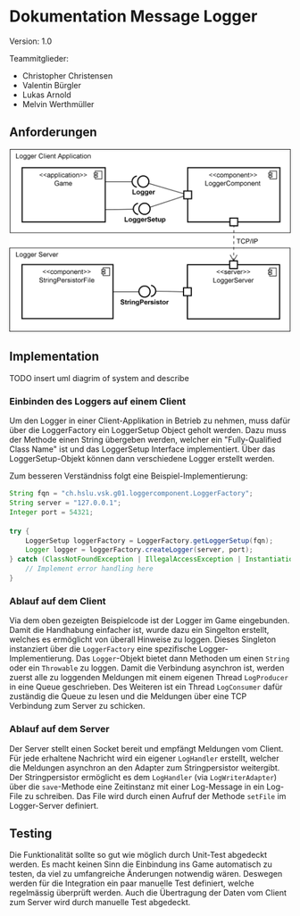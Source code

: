 # Dokumentation Message Logger

Version: 1.0

Teammitglieder:

* Christopher Christensen
* Valentin Bürgler
* Lukas Arnold
* Melvin Werthmüller

## Anforderungen
![](base-system-overview.png)

## Implementation
TODO insert uml diagrim of system and describe

### Einbinden des Loggers auf einem Client
Um den Logger in einer Client-Applikation in Betrieb zu nehmen, muss dafür über die LoggerFactory ein LoggerSetup Object geholt werden. Dazu muss der Methode einen String übergeben werden, welcher ein "Fully-Qualified Class Name" ist und das LoggerSetup Interface implementiert. Über das LoggerSetup-Objekt können dann verschiedene Logger erstellt werden. 

Zum besseren Verständniss folgt eine Beispiel-Implementierung:

```java
String fqn = "ch.hslu.vsk.g01.loggercomponent.LoggerFactory";
String server = "127.0.0.1";
Integer port = 54321;

try {
	LoggerSetup loggerFactory = LoggerFactory.getLoggerSetup(fqn);
	Logger logger = loggerFactory.createLogger(server, port);
} catch (ClassNotFoundException | IllegalAccessException | InstantiationException e) {
	// Implement error handling here
}
```

### Ablauf auf dem Client
Via dem oben gezeigten Beispielcode ist der Logger im Game eingebunden. Damit die Handhabung einfacher ist, wurde dazu ein Singelton erstellt, welches es ermöglicht von überall Hinweise zu loggen. Dieses Singleton instanziert über die `LoggerFactory` eine spezifische Logger-Implementierung. Das `Logger`-Objekt bietet dann Methoden um einen `String` oder ein `Throwable` zu loggen. Damit die Verbindung asynchron ist, werden zuerst alle zu loggenden Meldungen mit einem eigenen Thread `LogProducer` in eine Queue geschrieben. Des Weiteren ist ein Thread `LogConsumer` dafür zuständig die Queue zu lesen und die Meldungen über eine TCP Verbindung zum Server zu schicken.

### Ablauf auf dem Server
Der Server stellt einen Socket bereit und empfängt Meldungen vom Client. Für jede erhaltene Nachricht wird ein eigener `LogHandler` erstellt, welcher die Meldungen asynchron an den Adapter zum Stringpersistor weitergibt. Der Stringpersistor ermöglicht es dem `LogHandler` (via `LogWriterAdapter`) über die `save`-Methode eine Zeitinstanz mit einer Log-Message in ein Log-File zu schreiben. Das File wird durch einen Aufruf der Methode `setFile` im Logger-Server definiert. 

## Testing
Die Funktionalität sollte so gut wie möglich durch Unit-Test abgedeckt werden. Es macht keinen Sinn die Einbindung ins Game automatisch zu testen, da viel zu umfangreiche Änderungen notwendig wären. Deswegen werden für die Integration ein paar manuelle Test definiert, welche regelmässig überprüft werden. Auch die Übertragung der Daten vom Client zum Server wird durch manuelle Test abgedeckt. 
